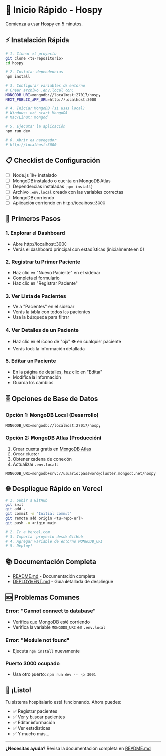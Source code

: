 # 🚀 Inicio Rápido - Hospy

Comienza a usar Hospy en 5 minutos.

## ⚡ Instalación Rápida

```bash
# 1. Clonar el proyecto
git clone <tu-repositorio>
cd hospy

# 2. Instalar dependencias
npm install

# 3. Configurar variables de entorno
# Crear archivo .env.local con:
MONGODB_URI=mongodb://localhost:27017/hospy
NEXT_PUBLIC_APP_URL=http://localhost:3000

# 4. Iniciar MongoDB (si usas local)
# Windows: net start MongoDB
# Mac/Linux: mongod

# 5. Ejecutar la aplicación
npm run dev

# 6. Abrir en navegador
# http://localhost:3000
```

## 📋 Checklist de Configuración

- [ ] Node.js 18+ instalado
- [ ] MongoDB instalado o cuenta en MongoDB Atlas
- [ ] Dependencias instaladas (`npm install`)
- [ ] Archivo `.env.local` creado con las variables correctas
- [ ] MongoDB corriendo
- [ ] Aplicación corriendo en http://localhost:3000

## 🎯 Primeros Pasos

### 1. Explorar el Dashboard
- Abre http://localhost:3000
- Verás el dashboard principal con estadísticas (inicialmente en 0)

### 2. Registrar tu Primer Paciente
- Haz clic en "Nuevo Paciente" en el sidebar
- Completa el formulario
- Haz clic en "Registrar Paciente"

### 3. Ver Lista de Pacientes
- Ve a "Pacientes" en el sidebar
- Verás la tabla con todos los pacientes
- Usa la búsqueda para filtrar

### 4. Ver Detalles de un Paciente
- Haz clic en el ícono de "ojo" 👁️ en cualquier paciente
- Verás toda la información detallada

### 5. Editar un Paciente
- En la página de detalles, haz clic en "Editar"
- Modifica la información
- Guarda los cambios

## 🗄️ Opciones de Base de Datos

### Opción 1: MongoDB Local (Desarrollo)

```env
MONGODB_URI=mongodb://localhost:27017/hospy
```

### Opción 2: MongoDB Atlas (Producción)

1. Crear cuenta gratis en [MongoDB Atlas](https://www.mongodb.com/cloud/atlas)
2. Crear cluster
3. Obtener cadena de conexión
4. Actualizar `.env.local`:

```env
MONGODB_URI=mongodb+srv://usuario:password@cluster.mongodb.net/hospy
```

## 🌐 Despliegue Rápido en Vercel

```bash
# 1. Subir a GitHub
git init
git add .
git commit -m "Initial commit"
git remote add origin <tu-repo-url>
git push -u origin main

# 2. Ir a Vercel.com
# 3. Importar proyecto desde GitHub
# 4. Agregar variable de entorno MONGODB_URI
# 5. Deploy!
```

## 📚 Documentación Completa

- [README.md](./README.md) - Documentación completa
- [DEPLOYMENT.md](./DEPLOYMENT.md) - Guía detallada de despliegue

## 🆘 Problemas Comunes

### Error: "Cannot connect to database"
- Verifica que MongoDB esté corriendo
- Verifica la variable `MONGODB_URI` en `.env.local`

### Error: "Module not found"
- Ejecuta `npm install` nuevamente

### Puerto 3000 ocupado
- Usa otro puerto: `npm run dev -- -p 3001`

## 🎉 ¡Listo!

Tu sistema hospitalario está funcionando. Ahora puedes:
- ✅ Registrar pacientes
- ✅ Ver y buscar pacientes
- ✅ Editar información
- ✅ Ver estadísticas
- ✅ Y mucho más...

---

**¿Necesitas ayuda?** Revisa la documentación completa en [README.md](./README.md)

